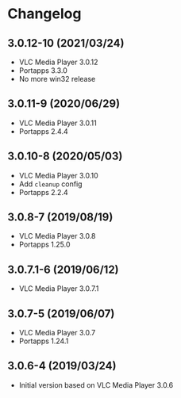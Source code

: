 # Changelog

## 3.0.12-10 (2021/03/24)

* VLC Media Player 3.0.12
* Portapps 3.3.0
* No more win32 release

## 3.0.11-9 (2020/06/29)

* VLC Media Player 3.0.11
* Portapps 2.4.4

## 3.0.10-8 (2020/05/03)

* VLC Media Player 3.0.10
* Add `cleanup` config
* Portapps 2.2.4

## 3.0.8-7 (2019/08/19)

* VLC Media Player 3.0.8
* Portapps 1.25.0

## 3.0.7.1-6 (2019/06/12)

* VLC Media Player 3.0.7.1

## 3.0.7-5 (2019/06/07)

* VLC Media Player 3.0.7
* Portapps 1.24.1

## 3.0.6-4 (2019/03/24)

* Initial version based on VLC Media Player 3.0.6
